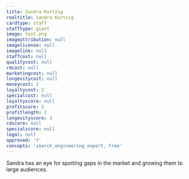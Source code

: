 ```yaml
---
title: Sandra Kurtzig
realtitle: Sandra Kurtzig
cardtype: staff
stafftype: giant
image: test.png
imageattribution: null
imagelicense: null
imagelink: null
staffcost: null
qualitycost: null
rdcost: null
marketingcost: null
longevitycost: null
moneycost: 2
loyaltycost: 2
specialcost: null
loyaltyscore: null
profitscore: 5
profitlength: 2
longevityscore: 3
rdscore: null
specialscore: null
legal: null
approved: 'Y'
concepts: 'search_engineering_expert, free'
---
```


Sandra has an eye for spotting gaps in the market and growing them to large audiences.
